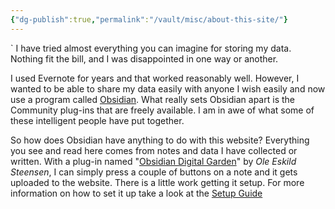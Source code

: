 ```yaml
---
{"dg-publish":true,"permalink":"/vault/misc/about-this-site/"}
---
```


` 
I have tried almost everything you can imagine for storing my data.  Nothing fit the bill, and I was disappointed in one way or another.

I used Evernote for years and that worked reasonably well. However, I wanted to be able to share my data easily with anyone I wish easily and now use a program called [Obsidian](https://obsidian.md/). What really sets Obsidian apart is the Community plug-ins that are freely available. I am in awe of what some of these intelligent people have put together.

So how does Obsidian have anything to do with this website? Everything you see and read here comes from notes and data I have collected or written. With a plug-in named "[Obsidian Digital Garden](https://github.com/oleeskild/obsidian-digital-garden)" by *Ole Eskild Steensen*, I can simply press a couple of buttons on a note and it gets uploaded to the website. There is a little work getting it setup. For more information on how to set it up take a look at the [Setup Guide](https://dg-docs.ole.dev/getting-started/01-getting-started/)

